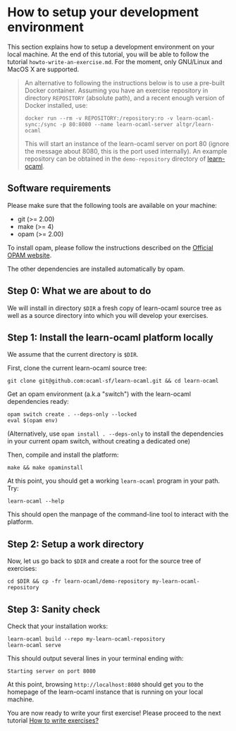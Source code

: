How to setup your development environment
=========================================

This section explains how to setup a development environment on your
local machine. At the end of this tutorial, you will be able to follow
the tutorial `howto-write-an-exercise.md`. For the moment, only
GNU/Linux and MacOS X are supported.

> An alternative to following the instructions below is to use a pre-built
> Docker container. Assuming you have an exercise repository in directory
> `REPOSITORY` (absolute path), and a recent enough version of Docker installed,
> use:
>
>     docker run --rm -v REPOSITORY:/repository:ro -v learn-ocaml-sync:/sync -p 80:8080 --name learn-ocaml-server altgr/learn-ocaml
>
> This will start an instance of the learn-ocaml server on port 80 (ignore the
> message about 8080, this is the port used internally).
> An example repository can be obtained in the `demo-repository` directory of
> [learn-ocaml](https://github.com/ocaml-sf/learn-ocaml/archive/master.zip).

## Software requirements

Please make sure that the following tools are available on your machine:
- git    (>= 2.00)
- make   (>= 4)
- opam   (>= 2.00)

To install opam, please follow the instructions described on the
[Official OPAM website](https://opam.ocaml.org/doc/Install.html).

The other dependencies are installed automatically by opam.

## Step 0: What we are about to do

We will install in directory ``$DIR`` a fresh copy of learn-ocaml
source tree as well as a source directory into which you will develop
your exercises.

## Step 1: Install the learn-ocaml platform locally

We assume that the current directory is `$DIR`.

First, clone the current learn-ocaml source tree:
```
git clone git@github.com:ocaml-sf/learn-ocaml.git && cd learn-ocaml
```

Get an opam environment (a.k.a "switch") with the learn-ocaml dependencies
ready:
```
opam switch create . --deps-only --locked
eval $(opam env)
```
(Alternatively, use `opam install . --deps-only` to install the dependencies in
your current opam switch, without creating a dedicated one)

Then, compile and install the platform:
```
make && make opaminstall
```

At this point, you should get a working `learn-ocaml` program in
your path. Try:
```
learn-ocaml --help
```
This should open the manpage of the command-line tool to interact
with the platform.

## Step 2: Setup a work directory

Now, let us go back to `$DIR` and create a root for the source tree of exercises:
```
cd $DIR && cp -fr learn-ocaml/demo-repository my-learn-ocaml-repository
```

## Step 3: Sanity check

Check that your installation works:
```
learn-ocaml build --repo my-learn-ocaml-repository
learn-ocaml serve
```

This should output several lines in your terminal ending with:
```
Starting server on port 8080
```

At this point, browsing `http://localhost:8080` should get you to the
homepage of the learn-ocaml instance that is running on your local
machine.

You are now ready to write your first exercise! Please proceed to
the next tutorial [How to write exercises?](https://github.com/ocaml-sf/learn-ocaml/blob/master/docs/howto-write-exercises.md)
